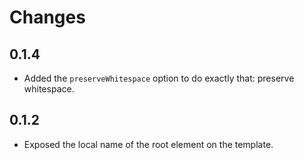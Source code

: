 # Changes

## 0.1.4

* Added the `preserveWhitespace` option to do exactly that: preserve whitespace.

## 0.1.2

* Exposed the local name of the root element on the template.
